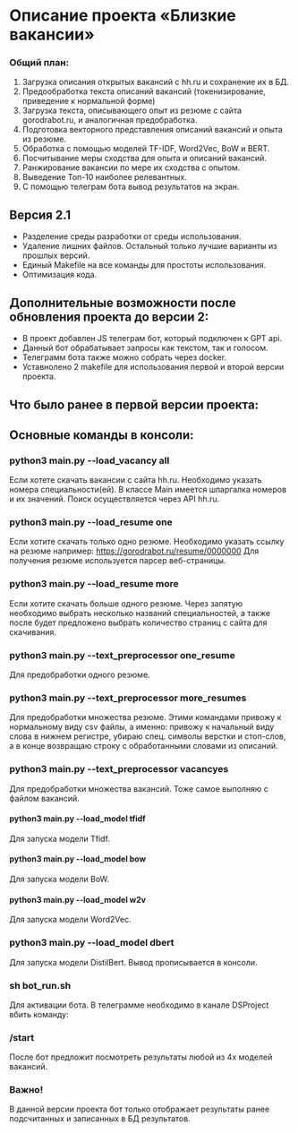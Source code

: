 # Описание проекта «Близкие вакансии»

### Общий план:
1. Загрузка описания открытых вакансий с hh.ru и сохранение их в БД.
2. Предообработка текста описаний вакансий (токенизирование, приведение к нормальной форме)
3. Загрузка текста, описывающего опыт из резюме с сайта gorodrabot.ru, и аналогичная предобработка.
4. Подготовка векторного представления описаний вакансий и опыта из резюме. 
5. Обработка с помощью моделей TF-IDF, Word2Vec, BoW и BERT.
5. Посчитывание меры сходства для опыта и описаний вакансий.
6. Ранжирование вакансии по мере их сходства с опытом.
7. Выведение Топ-10 наиболее релевантных.
8. С помощью телеграм бота вывод результатов на экран.

## Версия 2.1
- Разделение среды разработки от среды использования.
- Удаление лишних файлов. Остальный только лучшие варианты из прошлых версий.
- Единый Makefile на все команды для простоты использования.
- Оптимизация кода.

## Дополнительные возможности после обновления проекта до версии 2:
- В проект добавлен JS телеграм бот, который подключен к GPT api. 
- Данный бот обрабатывает запросы как текстом, так и голосом.
- Телеграмм бота также можно собрать через docker.
- Уставнолено 2 makefile для использования первой и второй версии проекта.

## Что было ранее в первой версии проекта:
## Основные команды в консоли:
### python3 main.py --load_vacancy all 
Если хотете скачать вакансии с сайта hh.ru. 
Необходимо указать номера специальности(ей). 
В классе Main имеется шпаргалка номеров и их значений.
Поиск осуществляется через API hh.ru.

### python3 main.py --load_resume one 
Если хотите скачать только одно резюме.
Необходимо указать ссылку на резюме например:
https://gorodrabot.ru/resume/0000000
Для получения резюме используется парсер веб-страницы.

### python3 main.py --load_resume more 
Если хотите скачать больше одного резюме.
Через запятую необходимо выбрать несколько названий специальностей, а также после будет предложено выбрать количество страниц с сайта для скачивания. 

###  python3 main.py --text_preprocessor one_resume 
Для предобработки одного резюме.
###  python3 main.py --text_preprocessor more_resumes 
Для предобработки множества резюме.
Этими командами привожу к нормальному виду csv файлы, а именно: привожу к начальный виду слова в нижнем регистре, убираю спец. символы верстки и стоп-слов, а в конце возвращаю строку с обработанными словами из описаний.

 ### python3 main.py --text_preprocessor vacancyes 
Для предобработки множества вакансий.
Тоже самое выполняю с файлом вакансий.

 #### python3 main.py --load_model tfidf 
 Для запуска модели Tfidf.
 #### python3 main.py --load_model bow 
 Для запуска модели BoW.
 #### python3 main.py --load_model w2v
 Для запуска модели Word2Vec.
 ### python3 main.py --load_model dbert 
 Для запуска модели DistilBert.
Вывод прописывается в консоли.

###  sh bot_run.sh 
Для активации бота.
В телеграмме необходимо в канале DSProject вбить команду:
### /start 
После бот предложит посмотреть результаты любой из 4х моделей вакансий.

### Важно! 
В данной версии проекта бот только отображает результаты ранее подсчитанных и записанных в БД результатов. 
